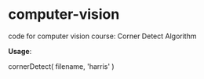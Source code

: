 # computer-vision
code for computer vision course: Corner Detect Algorithm

**Usage**:

cornerDetect( filename, 'harris' )

